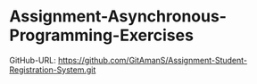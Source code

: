 # Assignment-Asynchronous-Programming-Exercises
GitHub-URL:
https://github.com/GitAmanS/Assignment-Student-Registration-System.git